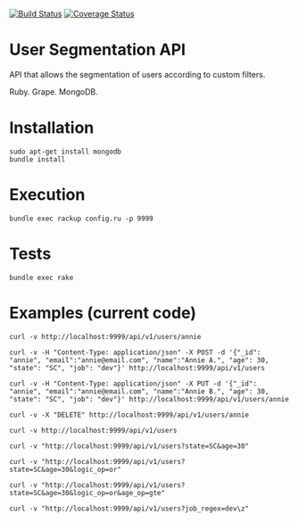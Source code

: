 [![Build Status](https://travis-ci.org/jpbonson/UserSegmentationAPI.svg?branch=master)](https://travis-ci.org/jpbonson/) [![Coverage Status](https://coveralls.io/repos/github/jpbonson/UserSegmentationAPI/badge.svg?branch=master)](https://coveralls.io/github/jpbonson/UserSegmentationAPI?branch=master)

# User Segmentation API

API that allows the segmentation of users according to custom filters.

Ruby. Grape. MongoDB.

# Installation

```
sudo apt-get install mongodb
bundle install
```

# Execution

```
bundle exec rackup config.ru -p 9999
```

# Tests

```
bundle exec rake
```

# Examples (current code)

```
curl -v http://localhost:9999/api/v1/users/annie
```

```
curl -v -H "Content-Type: application/json" -X POST -d '{"_id": "annie", "email":"annie@email.com", "name":"Annie A.", "age": 30, "state": "SC", "job": "dev"}' http://localhost:9999/api/v1/users
```

```
curl -v -H "Content-Type: application/json" -X PUT -d '{"_id": "annie", "email":"annie@email.com", "name":"Annie B.", "age": 30, "state": "SC", "job": "dev"}' http://localhost:9999/api/v1/users/annie
```

```
curl -v -X "DELETE" http://localhost:9999/api/v1/users/annie
```

```
curl -v http://localhost:9999/api/v1/users
```

```
curl -v "http://localhost:9999/api/v1/users?state=SC&age=30"
```

```
curl -v "http://localhost:9999/api/v1/users?state=SC&age=30&logic_op=or"
```

```
curl -v "http://localhost:9999/api/v1/users?state=SC&age=30&logic_op=or&age_op=gte"
```

```
curl -v "http://localhost:9999/api/v1/users?job_regex=dev\z"
```

